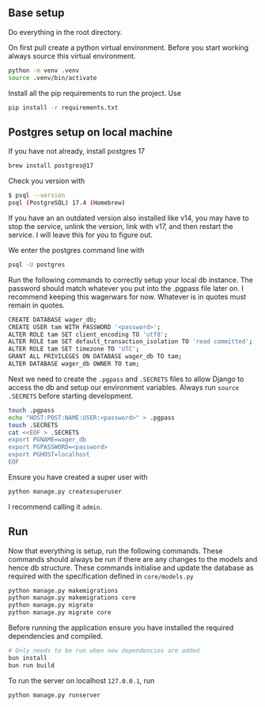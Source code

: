 ## Base setup

Do everything in the root directory.

On first pull create a python virtual environment. Before you start working always source this virtual environment.
```bash
python -m venv .venv
source .venv/bin/activate
```

Install all the pip requirements to run the project. Use
```bash
pip install -r requirements.txt
```

## Postgres setup on local machine

If you have not already, install postgres 17
```bash
brew install postgres@17
```

Check you version with
```bash
$ psql --version
psql (PostgreSQL) 17.4 (Homebrew)
```

If you have an an outdated version also installed like v14,
you may have to stop the service, unlink the version, link with v17,
and then restart the service. I will leave this for you to figure out.

We enter the postgres command line with
```bash
psql -U postgres
```

Run the following commands to correctly setup your local db instance.
The password should match whatever you put into the .pgpass file later on.
I recommend keeping this wagerwars for now. Whatever is in quotes must remain in quotes.
```bash
CREATE DATABASE wager_db;
CREATE USER tam WITH PASSWORD '<password>';
ALTER ROLE tam SET client_encoding TO 'utf8';
ALTER ROLE tam SET default_transaction_isolation TO 'read committed';
ALTER ROLE tam SET timezone TO 'UTC';
GRANT ALL PRIVILEGES ON DATABASE wager_db TO tam;
ALTER DATABASE wager_db OWNER TO tam;
```

Next we need to create the `.pgpass` and `.SECRETS` files to allow Django to access
the db and setup our environment variables. Always run `source .SECRETS` before starting development.
```bash
touch .pgpass
echo "HOST:POST:NAME:USER:<password>" > .pgpass
touch .SECRETS
cat <<EOF > .SECRETS
export PGNAME=wager_db
export PGPASSWORD=<password>
export PGHOST=localhost
EOF
```

Ensure you have created a super user with
```bash
python manage.py createsuperuser
```
I recommend calling it `admin`.

## Run

Now that everything is setup, run the following commands. These commands should always be run if
there are any changes to the models and hence db structure. These commands initialise and update
the database as required with the specification defined in `core/models.py`
```bash
python manage.py makemigrations
python manage.py makemigrations core
python manage.py migrate
python manage.py migrate core
```

Before running the application ensure you have installed the required dependencies and compiled.
```bash
# Only needs to be run when new dependencies are added
bun install
bun run build
```

To run the server on localhost `127.0.0.1`, run
```bash
python manage.py runserver
```
